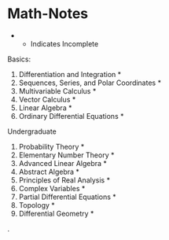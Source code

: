 # Math-Notes

* - Indicates Incomplete


Basics:
1. Differentiation and Integration *
2. Sequences, Series, and Polar Coordinates *
3. Multivariable Calculus *
4. Vector Calculus *
5. Linear Algebra *
6. Ordinary Differential Equations * 

Undergraduate
1. Probability Theory *
3. Elementary Number Theory *
4. Advanced Linear Algebra *
5. Abstract Algebra *
6. Principles of Real Analysis *
7. Complex Variables *
8. Partial Differential Equations *
9. Topology *
10. Differential Geometry *


       

    
  .   













